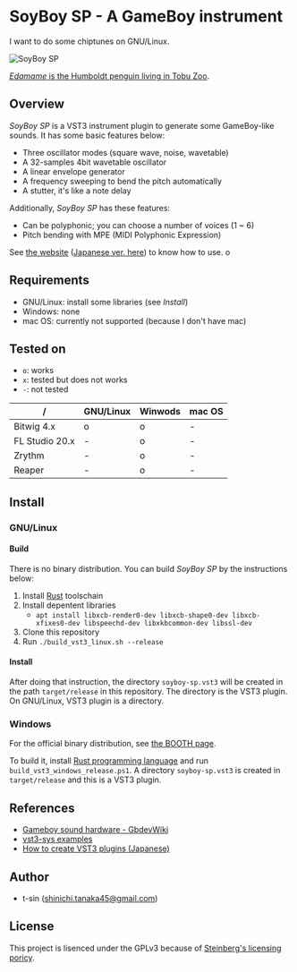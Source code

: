 # SoyBoy SP - A GameBoy instrument

I want to do some chiptunes on GNU/Linux.

![SoyBoy SP](edamame-logo.gif)

[*Edamame* is the Humboldt penguin living in Tobu Zoo](https://twitter.com/tobuzoo7/status/982488509725327361).

## Overview

*SoyBoy SP* is a VST3 instrument plugin to generate some GameBoy-like sounds. It has some basic features below:

- Three oscillator modes (square wave, noise, wavetable)
- A 32-samples 4bit wavetable oscillator
- A linear envelope generator
- A frequency sweeping to bend the pitch automatically
- A stutter, it's like a note delay

Additionally, *SoyBoy SP* has these features:

- Can be polyphonic; you can choose a number of voices (1 ~ 6)
- Pitch bending with MPE (MIDI Polyphonic Expression)

See [the website](https://t-sin.github.io/soyboy-sp.vst3/) ([Japanese ver. here](https://t-sin.github.io/soyboy-sp.vst3/index.ja.html)) to know how to use.
o
## Requirements

- GNU/Linux: install some libraries (see *Install*)
- Windows: none
- mac OS: currently not supported (because I don't have mac)

## Tested on

- `o`: works
- `x`: tested but does not works
- `-`: not tested

| /              | GNU/Linux | Winwods | mac OS |
| ---            | ---       | ---     | ---    |
| Bitwig 4.x     | o         | o       | -      |
| FL Studio 20.x | -         | o       | -      |
| Zrythm         | -         | o       | -      |
| Reaper         | -         | o       | -      |

## Install

### GNU/Linux

#### Build

There is no binary distribution. You can build *SoyBoy SP* by the instructions below:

1. Install [Rust](https://www.rust-lang.org) toolschain
2. Install depentent libraries
    - `apt install libxcb-render0-dev libxcb-shape0-dev libxcb-xfixes0-dev libspeechd-dev libxkbcommon-dev libssl-dev`
3. Clone this repository
4. Run `./build_vst3_linux.sh --release`

#### Install

After doing that instruction, the directory `soyboy-sp.vst3` will be created in the path `target/release` in this repository. The directory is the VST3 plugin. On GNU/Linux, VST3 plugin is a directory.

### Windows

For the official binary distribution, see [the BOOTH page]().

To build it, install [Rust programming language](https://www.rust-lang.org) and run `build_vst3_windows_release.ps1`. A directory `soyboy-sp.vst3` is created in `target/release` and this is a VST3 plugin.

## References

- [Gameboy sound hardware - GbdevWiki](https://gbdev.gg8.se/wiki/articles/Gameboy_sound_hardware)
- [vst3-sys examples](https://github.com/RustAudio/vst3-sys/tree/master/examples)
- [How to create VST3 plugins (Japanese)](https://vstcpp.wpblog.jp/?page_id=1316)

## Author

- t-sin (<shinichi.tanaka45@gmail.com>)

## License

This project is lisenced under the GPLv3 because of [Steinberg's licensing poricy](https://developer.steinberg.help/display/VST/VST+3+Licensing).
